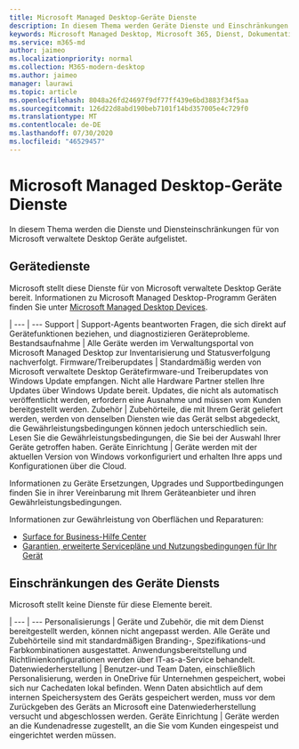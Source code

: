 ```yaml
---
title: Microsoft Managed Desktop-Geräte Dienste
description: In diesem Thema werden Geräte Dienste und Einschränkungen für Microsoft Managed Desktop aufgeführt.
keywords: Microsoft Managed Desktop, Microsoft 365, Dienst, Dokumentation
ms.service: m365-md
author: jaimeo
ms.localizationpriority: normal
ms.collection: M365-modern-desktop
ms.author: jaimeo
manager: laurawi
ms.topic: article
ms.openlocfilehash: 8048a26fd24697f9df77ff439e6bd3883f34f5aa
ms.sourcegitcommit: 126d22d8abd190beb7101f14bd357005e4c729f0
ms.translationtype: MT
ms.contentlocale: de-DE
ms.lasthandoff: 07/30/2020
ms.locfileid: "46529457"
---
```

# <a name="microsoft-managed-desktop-device-services"></a>Microsoft Managed Desktop-Geräte Dienste

In diesem Thema werden die Dienste und Diensteinschränkungen für von Microsoft verwaltete Desktop Geräte aufgelistet.

## <a name="device-services"></a>Gerätedienste

Microsoft stellt diese Dienste für von Microsoft verwaltete Desktop Geräte bereit. Informationen zu Microsoft Managed Desktop-Programm Geräten finden Sie unter [Microsoft Managed Desktop Devices](device-list.md).

 | 
 --- | ---
Support | Support-Agents beantworten Fragen, die sich direkt auf Gerätefunktionen beziehen, und diagnostizieren Geräteprobleme.
Bestandsaufnahme | Alle Geräte werden im Verwaltungsportal von Microsoft Managed Desktop zur Inventarisierung und Statusverfolgung nachverfolgt.
Firmware/Treiberupdates | Standardmäßig werden von Microsoft verwaltete Desktop Gerätefirmware-und Treiberupdates von Windows Update empfangen. Nicht alle Hardware Partner stellen Ihre Updates über Windows Update bereit. Updates, die nicht als automatisch veröffentlicht werden, erfordern eine Ausnahme und müssen vom Kunden bereitgestellt werden.
Zubehör | Zubehörteile, die mit Ihrem Gerät geliefert werden, werden von denselben Diensten wie das Gerät selbst abgedeckt, die Gewährleistungsbedingungen können jedoch unterschiedlich sein. Lesen Sie die Gewährleistungsbedingungen, die Sie bei der Auswahl Ihrer Geräte getroffen haben. 
Geräte Einrichtung    | Geräte werden mit der aktuellen Version von Windows vorkonfiguriert und erhalten Ihre apps und Konfigurationen über die Cloud. 

Informationen zu Geräte Ersetzungen, Upgrades und Supportbedingungen finden Sie in ihrer Vereinbarung mit Ihrem Geräteanbieter und ihren Gewährleistungsbedingungen.

Informationen zur Gewährleistung von Oberflächen und Reparaturen:
- [Surface for Business-Hilfe Center](https://support.microsoft.com/hub/4339296/surface-for-business-help)
- [Garantien, erweiterte Servicepläne und Nutzungsbedingungen für Ihr Gerät](https://support.microsoft.com/help/4040687/info-about-warranties-extended-service-plans-and-terms-conditions)


## <a name="device-service-limitations"></a>Einschränkungen des Geräte Diensts

Microsoft stellt keine Dienste für diese Elemente bereit.

 | 
 --- | ---
Personalisierungs | Geräte und Zubehör, die mit dem Dienst bereitgestellt werden, können nicht angepasst werden. Alle Geräte und Zubehörteile sind mit standardmäßigen Branding-, Spezifikations-und Farbkombinationen ausgestattet. Anwendungsbereitstellung und Richtlinienkonfigurationen werden über IT-as-a-Service behandelt.
Datenwiederherstellung | Benutzer-und Team Daten, einschließlich Personalisierung, werden in OneDrive für Unternehmen gespeichert, wobei sich nur Cachedaten lokal befinden. Wenn Daten absichtlich auf dem internen Speichersystem des Geräts gespeichert werden, muss vor dem Zurückgeben des Geräts an Microsoft eine Datenwiederherstellung versucht und abgeschlossen werden.
Geräte Einrichtung | Geräte werden an die Kundenadresse zugestellt, an die Sie vom Kunden eingespeist und eingerichtet werden müssen.
